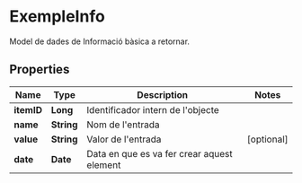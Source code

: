 

# ExempleInfo

Model de dades de Informació bàsica a retornar.

## Properties

| Name | Type | Description | Notes |
|------------ | ------------- | ------------- | -------------|
|**itemID** | **Long** | Identificador intern de l&#39;objecte |  |
|**name** | **String** | Nom de l&#39;entrada |  |
|**value** | **String** | Valor de l&#39;entrada |  [optional] |
|**date** | **Date** | Data en que es va fer crear aquest element |  |



